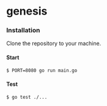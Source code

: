 # genesis

### Installation

Clone the repository to your machine.

#### Start
```sh
$ PORT=8080 go run main.go
```
#### Test
```sh
$ go test ./...
```
